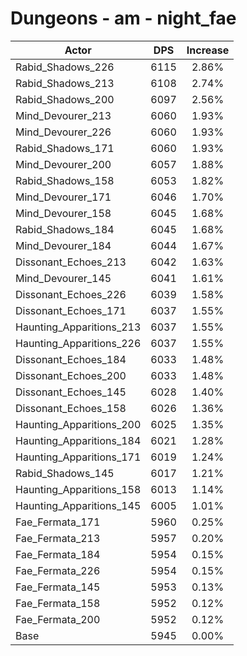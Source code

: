 # Dungeons - am - night_fae
| Actor | DPS | Increase |
|---|:---:|:---:|
|Rabid_Shadows_226|6115|2.86%|
|Rabid_Shadows_213|6108|2.74%|
|Rabid_Shadows_200|6097|2.56%|
|Mind_Devourer_213|6060|1.93%|
|Mind_Devourer_226|6060|1.93%|
|Rabid_Shadows_171|6060|1.93%|
|Mind_Devourer_200|6057|1.88%|
|Rabid_Shadows_158|6053|1.82%|
|Mind_Devourer_171|6046|1.70%|
|Mind_Devourer_158|6045|1.68%|
|Rabid_Shadows_184|6045|1.68%|
|Mind_Devourer_184|6044|1.67%|
|Dissonant_Echoes_213|6042|1.63%|
|Mind_Devourer_145|6041|1.61%|
|Dissonant_Echoes_226|6039|1.58%|
|Dissonant_Echoes_171|6037|1.55%|
|Haunting_Apparitions_213|6037|1.55%|
|Haunting_Apparitions_226|6037|1.55%|
|Dissonant_Echoes_184|6033|1.48%|
|Dissonant_Echoes_200|6033|1.48%|
|Dissonant_Echoes_145|6028|1.40%|
|Dissonant_Echoes_158|6026|1.36%|
|Haunting_Apparitions_200|6025|1.35%|
|Haunting_Apparitions_184|6021|1.28%|
|Haunting_Apparitions_171|6019|1.24%|
|Rabid_Shadows_145|6017|1.21%|
|Haunting_Apparitions_158|6013|1.14%|
|Haunting_Apparitions_145|6005|1.01%|
|Fae_Fermata_171|5960|0.25%|
|Fae_Fermata_213|5957|0.20%|
|Fae_Fermata_184|5954|0.15%|
|Fae_Fermata_226|5954|0.15%|
|Fae_Fermata_145|5953|0.13%|
|Fae_Fermata_158|5952|0.12%|
|Fae_Fermata_200|5952|0.12%|
|Base|5945|0.00%|
